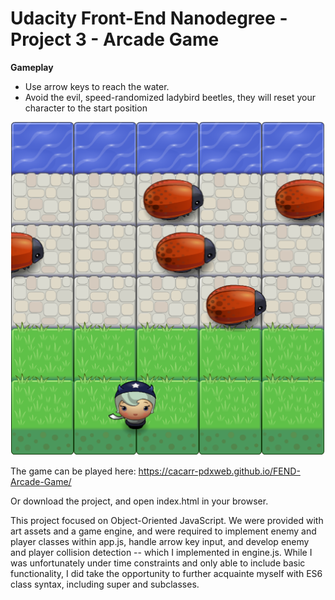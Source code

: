 # Udacity Front-End Nanodegree - Project 3 - Arcade Game

**Gameplay**
+ Use arrow keys to reach the water.
+ Avoid the evil, speed-randomized ladybird beetles, they will reset your character to the start position
 
![game screenshot ](https://raw.githubusercontent.com/cacarr-pdxweb/FEND-Arcade-Game/master/FEND-Arcade-Game.png "Arcade Game")

The game can be played here: https://cacarr-pdxweb.github.io/FEND-Arcade-Game/

Or download the project, and open index.html in your browser.

This project focused on Object-Oriented JavaScript. We were provided with art assets and a game engine, and were required to implement enemy and player classes within app.js, handle arrow key input, and develop enemy and player collision detection -- which I implemented in engine.js. While I was unfortunately under time constraints and only able to include basic functionality, I did take the opportunity to further acquainte myself with ES6 class syntax, including super and subclasses.   
